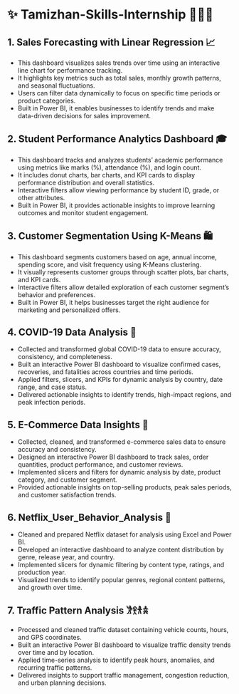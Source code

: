 # ✨ Tamizhan-Skills-Internship 👩🏻‍💻
 
## 1. Sales Forecasting with Linear Regression 📈

* This dashboard visualizes sales trends over time using an interactive line chart for performance tracking.
* It highlights key metrics such as total sales, monthly growth patterns, and seasonal fluctuations.
* Users can filter data dynamically to focus on specific time periods or product categories.
* Built in Power BI, it enables businesses to identify trends and make data-driven decisions for sales improvement.

## 2. Student Performance Analytics Dashboard 🎓

* This dashboard tracks and analyzes students’ academic performance using metrics like marks (%), attendance (%), and login count.
* It includes donut charts, bar charts, and KPI cards to display performance distribution and overall statistics.
* Interactive filters allow viewing performance by student ID, grade, or other attributes.
* Built in Power BI, it provides actionable insights to improve learning outcomes and monitor student engagement.

## 3. Customer Segmentation Using K-Means 🛍️

* This dashboard segments customers based on age, annual income, spending score, and visit frequency using K-Means clustering.
* It visually represents customer groups through scatter plots, bar charts, and KPI cards.
* Interactive filters allow detailed exploration of each customer segment’s behavior and preferences.
* Built in Power BI, it helps businesses target the right audience for marketing and personalized offers.

## 4. COVID-19 Data Analysis 🦠

* Collected and transformed global COVID-19 data to ensure accuracy, consistency, and completeness.
* Built an interactive Power BI dashboard to visualize confirmed cases, recoveries, and fatalities across countries and time periods.
* Applied filters, slicers, and KPIs for dynamic analysis by country, date range, and case status.
* Delivered actionable insights to identify trends, high-impact regions, and peak infection periods.

## 5. E-Commerce Data Insights 🛒

* Collected, cleaned, and transformed e-commerce sales data to ensure accuracy and consistency.
* Designed an interactive Power BI dashboard to track sales, order quantities, product performance, and customer reviews.
* Implemented slicers and filters for dynamic analysis by date, product category, and customer segment.
* Provided actionable insights on top-selling products, peak sales periods, and customer satisfaction trends.

## 6. Netflix_User_Behavior_Analysis 🍿

* Cleaned and prepared Netflix dataset for analysis using Excel and Power BI.
* Developed an interactive dashboard to analyze content distribution by genre, release year, and country.
* Implemented slicers for dynamic filtering by content type, ratings, and production year.
* Visualized trends to identify popular genres, regional content patterns, and growth over time.

## 7. Traffic Pattern Analysis 𐦂𖨆𐀪𖠋

* Processed and cleaned traffic dataset containing vehicle counts, hours, and GPS coordinates.
* Built an interactive Power BI dashboard to visualize traffic density trends over time and by location.
* Applied time-series analysis to identify peak hours, anomalies, and recurring traffic patterns.
* Delivered insights to support traffic management, congestion reduction, and urban planning decisions.


